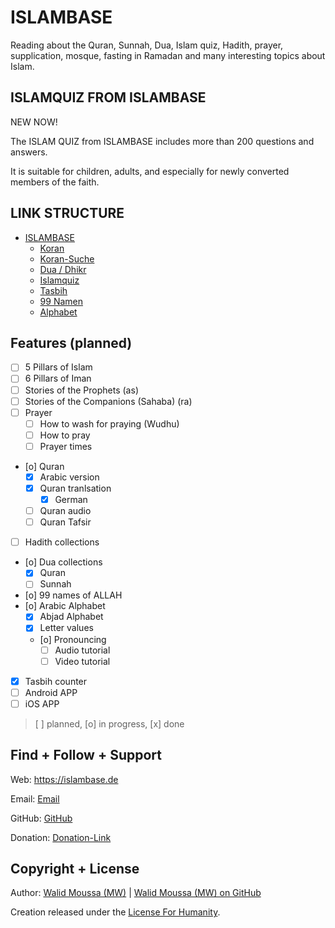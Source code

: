 # ISLAMBASE
Reading about the Quran, Sunnah, Dua, Islam quiz, Hadith, prayer, supplication, mosque, fasting in Ramadan and many interesting topics about Islam.



## ISLAMQUIZ FROM ISLAMBASE
NEW NOW!

The ISLAM QUIZ from ISLAMBASE includes more than 200 questions and answers.

It is suitable for children, adults, and especially for newly converted members of the faith.



## LINK STRUCTURE
+ [ISLAMBASE](https://islambase.de)
    + [Koran](https://islambase.de/koran)
    + [Koran-Suche](https://islambase.de/koran-suche)
    + [Dua / Dhikr](https://islambase.de/dua)
    + [Islamquiz](https://islambase.de/islamquiz)
    + [Tasbih](https://islambase.de/tasbih)
    + [99 Namen](https://islambase.de/99namen)
    + [Alphabet](https://islambase.de/alphabet)



## Features (planned)
+ [ ] 5 Pillars of Islam
+ [ ] 6 Pillars of Iman
+ [ ] Stories of the Prophets (as)
+ [ ] Stories of the Companions (Sahaba) (ra)
+ [ ] Prayer
    + [ ] How to wash for praying (Wudhu)
    + [ ] How to pray
    + [ ] Prayer times
+ [o] Quran
    + [x] Arabic version
    + [x] Quran tranlsation
        + [x] German
    + [ ] Quran audio
    + [ ] Quran Tafsir
+ [ ] Hadith collections
+ [o] Dua collections
    + [x] Quran
    + [ ] Sunnah
+ [o] 99 names of ALLAH
+ [o] Arabic Alphabet
    + [x] Abjad Alphabet
    + [x] Letter values
    + [o] Pronouncing
        + [ ] Audio tutorial
        + [ ] Video tutorial
+ [x] Tasbih counter
+ [ ] Android APP
+ [ ] iOS APP

> [ ] planned, [o] in progress, [x] done


## Find + Follow + Support
Web: <a href="https://islambase.de" target="_blank">https://islambase.de</a>

Email: <a href="mailto:mail@islambase.de" target="_blank">Email</a>

GitHub: <a href="https://github.com/mw-it/islambase" target="_blank">GitHub</a>

Donation: <a href="https://donate.stripe.com/dR69BS7MA79l2ycfZ1" target="_blank">Donation-Link</a>



## Copyright + License
Author: <a href="https://walid-moussa.de" target="_blank">Walid Moussa (MW)</a> | <a href="https://github.com/mw-it" target="_blank">Walid Moussa (MW) on GitHub</a>

Creation released under the <a href="https://licenseforhumanity.org" target="_blank">License For Humanity</a>.
